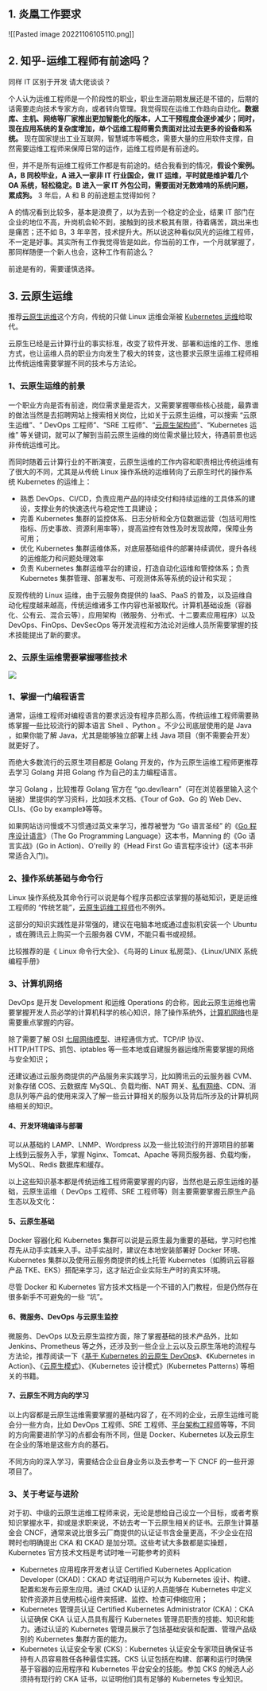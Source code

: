 ## 1. 炎凰工作要求
![[Pasted image 20221106105110.png]]

## 2. 知乎-运维工程师有前途吗？

同样 IT 区别于开发 请大佬谈谈？

个人认为运维工程师是一个阶段性的职业，职业生涯前期发展还是不错的，后期的话需要走向技术专家方向，或者转向管理。我觉得现在运维工作趋向自动化。**数据库、主机、网络等厂家推出更加智能化的版本，人工干预程度会逐步减少；同时，现在应用系统的复杂度增加，单个运维工程师需负责面对比过去更多的设备和系统。** 现在国家提出工业互联网，智慧城市等概念，需要大量的应用软件支撑，自然需要运维工程师来保障日常的运作，运维工程师是有前途的。

但，并不是所有运维工程师工作都是有前途的。结合我看到的情况，**假设个案例。A，B 同校毕业，A 进入一家非 IT 行业国企，做 IT 运维，平时就是维护着几个 OA 系统，轻松稳定。B 进入一家 IT 外包公司，需要面对无数难啃的系统问题，累成狗。** 3 年后，A 和 B 的前途题主觉得如何？

A 的情况看到比较多，基本是浪费了，以为去到一个稳定的企业，结果 IT 部门在企业的地位不高，升岗机会轮不到，接触到的技术极其有限，待着痛苦，跳出来也是痛苦；还不如 B，3 年辛苦，技术提升大。所以说这种看似风光的运维工程师，不一定是好事。其实所有工作我觉得皆是如此，你当前的工作，一个月就掌握了，那同样随便一个新人也会，这种工作有前途么？

前途是有的，需要谨慎选择。

## 3. 云原生运维

推荐[云原生运维](https://www.zhihu.com/search?q=云原生运维&search_source=Entity&hybrid_search_source=Entity&hybrid_search_extra={"sourceType":"answer","sourceId":2357795502})这个方向，传统的只做 Linux 运维会渐被 [Kubernetes 运维](https://www.zhihu.com/search?q=Kubernetes运维&search_source=Entity&hybrid_search_source=Entity&hybrid_search_extra={"sourceType":"answer","sourceId":2357795502})给取代。

云原生已经是云计算行业的事实标准，改变了软件开发、部署和运维的工作、思维方式，也让运维人员的职业方向发生了极大的转变，这也要求云原生运维工程师相比传统运维需要掌握不同的技术与方法论。

### 1、云原生运维的前景

一个职业方向是否有前途，岗位需求量是否大，又需要掌握哪些核心技能，最靠谱的做法当然是去招聘网站上搜索相关岗位，比如关于云原生运维，可以搜索 “云原生运维”、“ DevOps 工程师”、“SRE 工程师”、“[云原生架构师](https://www.zhihu.com/search?q=云原生架构师&search_source=Entity&hybrid_search_source=Entity&hybrid_search_extra={"sourceType":"answer","sourceId":2357795502})”、“Kubernetes 运维” 等关键词，就可以了解到当前云原生运维的岗位需求量比较大，待遇前景也远非传统运维可比。

而同时随着云计算行业的不断演变，云原生运维的工作内容和职责相比传统运维有了很大的不同，尤其是从传统 Linux 操作系统的运维转向了云原生时代的操作系统 Kubernetes 的运维上：

*   熟悉 DevOps、CI/CD，负责应用产品的持续交付和持续运维的工具体系的建设，支撑业务的快速迭代与稳定性工具建设；
*   完善 Kubernetes 集群的监控体系、日志分析和全方位数据运营（包括可用性指标、历史事故、资源利用率等），提高监控有效性及时发现故障，保障业务可用；
*   优化 Kubernetes 集群运维体系，对底层基础组件的部署持续调优，提升各线的运维能力和问题处理效率
*   负责 Kubernetes 集群运维平台的建设，打造自动化运维和管控体系；负责 Kubernetes 集群管理、部署发布、可观测体系等系统的设计和实现；

反观传统的 Linux 运维，由于云服务商提供的 IaaS、PaaS 的普及，以及运维自动化程度越来越高，传统运维诸多工作内容也渐被取代。计算机基础设施（容器化、公有云、混合云等），应用架构（微服务、分布式、十二要素应用程序）以及 DevOps、FinOps、DevSecOps 等开发流程和方法论对运维人员所需要掌握的技术技能提出了新的要求。

### 2、云原生运维需要掌握哪些技术

![](https://pica.zhimg.com/v2-927e3169c52b46b7068f3682e32984b6_r.jpg?source=1940ef5c)

### 1、掌握一门编程语言

通常，运维工程师对编程语言的要求远没有程序员那么高，传统运维工程师需要熟练掌握一些比较流行的脚本语言 Shell 、Python 。不少公司底层使用的是 Java ，如果你能了解 Java，尤其是能够独立部署上线 Java 项目（倒不需要会开发）就更好了。

而绝大多数流行的云原生项目都是 Golang 开发的，作为云原生运维工程师更推荐去学习 Golang 并把 Golang 作为自己的主力编程语言。

学习 Golang ，比较推荐 Golang 官方在 “go.dev/learn”（可在浏览器里输入这个链接）里提供的学习资料，比如技术文档、《Tour of Go》、Go 的 Web Dev、CLIs、《Go by example》等等。

如果网站访问慢或不习惯通过英文来学习，推荐被誉为 “Go 语言圣经” 的《[Go 程序设计语言](https://www.zhihu.com/search?q=Go程序设计语言&search_source=Entity&hybrid_search_source=Entity&hybrid_search_extra={"sourceType":"answer","sourceId":2357795502})》（The Go Programming Language）这本书，Manning 的《Go 语言实战》(Go in Action)、O'reilly 的《Head First Go 语言程序设计》(这本书非常适合入门)。

### 2、操作系统基础与命令行

Linux 操作系统及其命令行可以说是每个程序员都应该掌握的基础知识，更是运维工程师的 “传统艺能”，[云原生运维工程师](https://www.zhihu.com/search?q=云原生运维工程师&search_source=Entity&hybrid_search_source=Entity&hybrid_search_extra={"sourceType":"answer","sourceId":2357795502})也不例外。

这部分的知识实践性是非常强的，建议在电脑本地或通过虚拟机安装一个 Ubuntu ，或在腾讯云上购买一个云服务器 CVM，不能只看书或视频。

比较推荐的是《 Linux 命令行大全》、《鸟哥的 Linux 私房菜》、《Linux/UNIX 系统编程手册》

### 3、计算机网络

DevOps 是开发 Development 和运维 Operations 的合称，因此云原生运维也需要掌握开发人员必学的计算机科学的核心知识，除了操作系统外，[计算机网络](https://www.zhihu.com/search?q=计算机网络&search_source=Entity&hybrid_search_source=Entity&hybrid_search_extra={"sourceType":"answer","sourceId":2357795502})也是需要重点掌握的内容。

除了需要了解 OSI [七层网络模型](https://www.zhihu.com/search?q=七层网络模型&search_source=Entity&hybrid_search_source=Entity&hybrid_search_extra={"sourceType":"answer","sourceId":2357795502})、进程通信方式、TCP/IP 协议、HTTP/HTTPS、抓包、iptables 等一些本地或自建服务器运维所需要掌握的网络与安全知识；

还建议通过云服务商提供的产品服务来实践学习，比如腾讯云的云服务器 CVM、对象存储 COS、云数据库 MySQL、负载均衡、NAT 网关、[私有网络](https://www.zhihu.com/search?q=私有网络&search_source=Entity&hybrid_search_source=Entity&hybrid_search_extra={"sourceType":"answer","sourceId":2357795502})、CDN、消息队列等产品的使用来深入了解一些云计算相关的服务以及背后所涉及的计算机网络相关的知识。

#### 4、开发环境编译与部署

可以从基础的 LAMP、LNMP、Wordpress 以及一些比较流行的开源项目的部署上线到云服务入手，掌握 Nginx、Tomcat、Apache 等网页服务器、负载均衡，MySQL、Redis 数据库和缓存。

以上这些知识基本都是传统运维工程师需要掌握的内容，当然也是云原生运维的基础，云原生运维（ DevOps 工程师、SRE 工程师等）则主要需要掌握云原生产品生态以及文化：

#### 5、云原生基础

Docker 容器化和 Kubernetes 集群可以说是云原生最为重要的基础，学习时也推荐先从动手实践来入手。动手实战时，建议在本地安装部署好 Docker 环境、Kubernetes 集群以及使用云服务商提供的线上托管 Kubernetes（如腾讯云容器产品 TKE、EKS）搭配来学习，这才贴近企业实际生产时的真实环境。

尽管 Docker 和 Kubernetes 官方技术文档是一个不错的入门教程，但是仍然存在很多新手不可避免的一些 “坑”。

#### 6、微服务、DevOps 与云原生监控

微服务、DevOps 以及云原生监控方面，除了掌握基础的技术产品外，比如 Jenkins、Prometheus 等之外，还涉及到一些企业上云以及云原生落地的流程与方法论，推荐阅读一下《[基于 Kubernetes 的云原生 DevOps](https://www.zhihu.com/search?q=基于Kubernetes的云原生DevOps&search_source=Entity&hybrid_search_source=Entity&hybrid_search_extra={"sourceType":"answer","sourceId":2357795502})》、《Kubernetes in Action》、《[云原生模式](https://www.zhihu.com/search?q=云原生模式&search_source=Entity&hybrid_search_source=Entity&hybrid_search_extra={"sourceType":"answer","sourceId":2357795502})》、《Kubernetes 设计模式》(Kubernetes Patterns) 等相关的书籍。

#### 7、云原生不同方向的学习

以上内容都是云原生运维需要掌握的基础内容了，在不同的企业，云原生运维可能会分一些方向，比如 DevOps 工程师、SRE 工程师、[平台架构工程师](https://www.zhihu.com/search?q=平台架构工程师&search_source=Entity&hybrid_search_source=Entity&hybrid_search_extra={"sourceType":"answer","sourceId":2357795502})等等，不同的方向需要进阶学习的点都会有所不同，但是 Docker、Kubernetes 以及云原生在企业的落地是这些方向的基石。

不同方向的深入学习，需要结合企业自身业务以及去参考一下 CNCF 的一些开源项目了。

### 3、关于考证与进阶

对于初、中级的云原生运维工程师来说，无论是想给自己设立一个目标，或者考察知识掌握水平，抑或是求职来说，不妨去考一下云原生相关的证书。云原生计算基金会 CNCF，通常来说比很多云厂商提供的认证证书含金量更高，不少企业在招聘时也明确提出 CKA 和 CKAD 是加分项。这些考试大多数都是实操题，Kubernetes 官方技术文档是考试时唯一可能参考的资料

*   Kubernetes 应用程序开发者认证 Certified Kubernetes Application Developer (CKAD)：CKAD 考试证明用户可以为 Kubernetes 设计、构建、配置和发布云原生应用。通过 CKAD 认证的人员能够在 Kubernetes 中定义软件资源并且使用核心组件来搭建、监控、检查可伸缩应用；
*   Kubernetes 管理员认证 Certified Kubernetes Administrator (CKA)：CKA 认证确保 CKA 认证人员具有履行 Kubernetes 管理员职责的技能、知识和能力。通过认证的 Kubernetes 管理员展示了包括基础安装和配置、管理产品级别的 Kubernetes 集群方面的能力。
*   Kubernetes 认证安全专家 (CKS)：Kubernetes 认证安全专家项目确保证书持有人员容易胜任各种最佳实践。CKS 认证包括在构建、部署和运行时确保基于容器的应用程序和 Kubernetes 平台安全的技能。参加 CKS 的候选人必须持有现行的 CKA 证书，以证明他们具有足够的 Kubernetes 专业知识。
